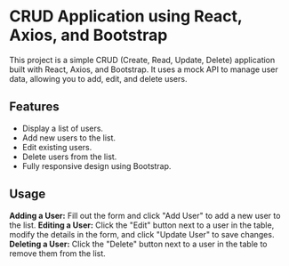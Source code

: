 # CRUD Application using React, Axios, and Bootstrap

This project is a simple CRUD (Create, Read, Update, Delete) application built with React, Axios, and Bootstrap. It uses a mock API to manage user data, allowing you to add, edit, and delete users.

## Features

- Display a list of users.
- Add new users to the list.
- Edit existing users.
- Delete users from the list.
- Fully responsive design using Bootstrap.

## Usage
**Adding a User:** Fill out the form and click "Add User" to add a new user to the list.
**Editing a User:** Click the "Edit" button next to a user in the table, modify the details in the form, and click "Update User" to save changes.
**Deleting a User:** Click the "Delete" button next to a user in the table to remove them from the list.
